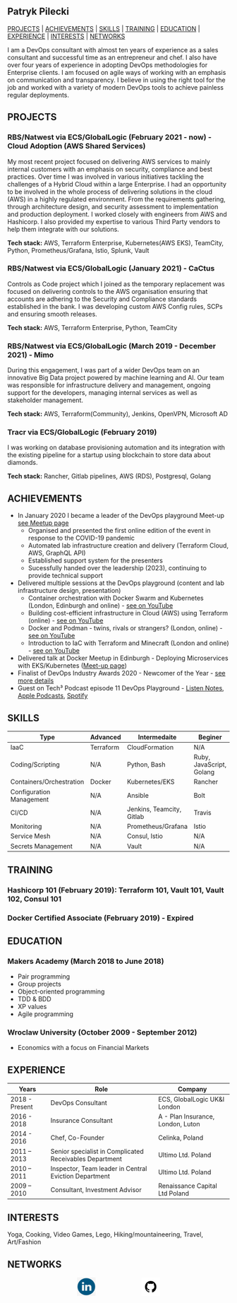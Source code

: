 ## Patryk Pilecki

[PROJECTS](#projects) | [ACHIEVEMENTS](#achievements)  | [SKILLS](#skills) | [TRAINING](#training) | [EDUCATION](#education) | [EXPERIENCE](#experience) | [INTERESTS](#interests) | [NETWORKS](#networks)

I am a DevOps consultant with almost ten years of experience as a sales consultant and successful time as an entrepreneur and chef. I also have over four years of experience in adopting DevOps methodologies for Enterprise clients. I am focused on agile ways of working with an emphasis on communication and transparency. I believe in using the right tool for the job and worked with a variety of modern DevOps tools to achieve painless regular deployments.

## PROJECTS
### <b>RBS/Natwest via ECS/GlobalLogic (February 2021 - now) - Cloud Adoption (AWS Shared Services) </b>
My most recent project focused on delivering AWS services to mainly internal customers with an emphasis on security, compliance and best practices. Over time I was involved in various initiatives tackling the challenges of a Hybrid Cloud within a large Enterprise. I had an opportunity to be involved in the whole process of delivering solutions in the cloud (AWS) in a highly regulated environment. From the requirements gathering, through architecture design, and security assessment to implementation and production deployment. I worked closely with engineers from AWS and Hashicorp. I also provided my expertise to various Third Party vendors to help them integrate with our solutions.

<b>Tech stack:</b> AWS, Terraform Enterprise, Kubernetes(AWS EKS), TeamCity, Python, Prometheus/Grafana, Istio, Splunk, Vault

### <b>RBS/Natwest via ECS/GlobalLogic (January 2021) - CaCtus </b>
Controls as Code project which I joined as the temporary replacement was focused on delivering controls to the AWS organisation ensuring that accounts are adhering to the Security and Compliance standards established in the bank. I was developing custom AWS Config rules, SCPs and ensuring smooth releases.

<b>Tech stack:</b> AWS, Terraform Enterprise, Python, TeamCity

### <b>RBS/Natwest via ECS/GlobalLogic (March 2019 - December 2021) - Mimo </b>
During this engagement, I was part of a wider DevOps team on an innovative Big Data project powered by machine learning and AI. Our team was responsible for infrastructure delivery and management, ongoing support for the developers, managing internal services as well as stakeholder management.

<b>Tech stack:</b> AWS, Terraform(Community), Jenkins, OpenVPN, Microsoft AD

### <b>Tracr via ECS/GlobalLogic (February 2019) </b>
I was working on database provisioning automation and its integration with the existing pipeline for a startup using blockchain to store data about diamonds.

<b>Tech stack:</b> Rancher, Gitlab pipelines, AWS (RDS), Postgresql, Golang   

## ACHIEVEMENTS
- In January 2020 I became a leader of the DevOps playground Meet-up [see Meetup page](https://www.meetup.com/devopsplayground/)
    - Organised and presented the first online edition of the event in response to the COVID-19 pandemic
    - Automated lab infrastructure creation and delivery (Terraform Cloud, AWS, GraphQL API)
    - Established support system for the presenters
    - Sucessfully handed over the leadership (2023), continuing to provide technical support
- Delivered multiple sessions at the DevOps playground (content and lab infrastructure design, presentation)
    - Container orchestration with Docker Swarm and Kubernetes (London, Edinburgh and online) - [see on YouTube](https://youtu.be/Sl41rad13g8)
    - Building cost-efficient infrastructure in Cloud (AWS) using Terraform (online) - [see on YouTube](https://youtu.be/nSemXbd8TQk)
    - Docker and Podman - twins, rivals or strangers? (London, online) - [see on YouTube](https://youtu.be/4kyubEhGnNY)
    - Introduction to IaC with Terraform and Minecraft (London and online) - [see on YouTube](https://youtu.be/aLJVcwOS9dM)
- Delivered talk at Docker Meetup in Edinburgh - Deploying Microservices with EKS/Kubernetes ([Meet-up page](https://www.meetup.com/docker-edinburgh/events/264781102/))
- Finalist of DevOps Industry Awards 2020 - Newcomer of the Year - [see more details](https://www.devopsonline.co.uk/the-devops-industry-awards/finalists/)
- Guest on Tech³ Podcast episode 11 DevOps Playground - [Listen Notes](https://lnns.co/J2shrU9eo3G), [Apple Podcasts](https://podcasts.apple.com/us/podcast/ep-11-the-devops-playground/id1500588456?i=1000529321234), [Spotify](https://open.spotify.com/episode/1fqb2Tb9fwAnQgRRfNocRY?si=JhNT8TfMSdKKfl6UIcuNAg)

## SKILLS
<center>

| Type | Advanced | Intermedaite | Beginer |
|------------------- |-------------|-------------|-------------|
| IaaC | Terraform | CloudFormation | N/A |
| Coding/Scripting | N/A | Python, Bash | Ruby, JavaScript, Golang
| Containers/Orchestration | Docker | Kubernetes/EKS | Rancher |
| Configuration Management | N/A | Ansible | Bolt |
| CI/CD | N/A | Jenkins, Teamcity, Gitlab | Travis |
| Monitoring | N/A | Prometheus/Grafana | Istio |
| Service Mesh | N/A | Consul, Istio | N/A |
| Secrets Management | N/A | Vault | N/A |


</center>

## TRAINING

### Hashicorp 101 (February 2019): Terraform 101, Vault 101, Vault 102, Consul 101

### Docker Certified Associate (February 2019) - Expired

## EDUCATION

### Makers Academy (March 2018 to June 2018)

- Pair programming
- Group projects
- Object-oriented programming
- TDD & BDD
- XP values
- Agile programming


### Wroclaw University (October 2009 - September 2012)

- Economics with a focus on Financial Markets

## EXPERIENCE
<center>

| Years | Role | Company |
|------ |------------------------------|-------------|
|2018 - Present | DevOps Consultant | ECS, GlobalLogic UK&I London
|2016 - 2018 | Insurance Consultant | A - Plan Insurance, London, Luton
|2014 - 2016 | Chef, Co-Founder | Celinka, Poland
|2011 – 2013| Senior specialist in Complicated Receivables Department | Ultimo Ltd. Poland|
|2010 – 2011| Inspector, Team leader in Central Eviction Department | Ultimo Ltd. Poland
|2009 – 2010| Consultant, Investment Advisor |Renaissance Capital Ltd Poland|

</center>

## INTERESTS

Yoga, Cooking, Video Games, Lego, Hiking/mountaineering, Travel, Art/Fashion

## NETWORKS
<p align="center">
<a href="https://www.linkedin.com/in/pil3q/">
<img src="./img/linkedin.png" alt="linkedin" hspace="50" height="42" width="42"></a>
<a href="https://github.com/Pil3q">
<img src="./img/github.png" alt="Github" hspace="50" height="42" width="42"></a>
</p>
